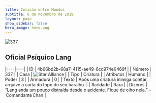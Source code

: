 ```yaml
---
title: Colisão entre Mundos
subtitle: 8 de novembro de 2019
layout: page
show_sidebar: false
hero_image: hero.png
---
```


![337](https://cdn.keyforgegame.com/media/card_front/pt/452_337_QCPHR2J5F848_pt.png)

## Oficial Psíquico Lang

|----|----|
| ID | 4b66bd2b-68a7-4115-ae49-6cd974e0469f |
| Número | 337 |
| Casa | ![Star Alliance](https://archonarcana.com/images/thumb/7/7d/Star_Alliance.png/22px-Star_Alliance.png "Aliança Estelar") |
| Tipo | Criatura |
| Atributos | Humano |
| Poder | 3 |
| Armadura | 0 |
| Texto | Após uma criatura inimiga coletar, arquive a carta do topo do seu baralho. |
| Raridade | Rara |
| Dizeres | “Lang anda um pouco distraída desde o acidente. Fique de olho nela.” – Comandante Chan |
